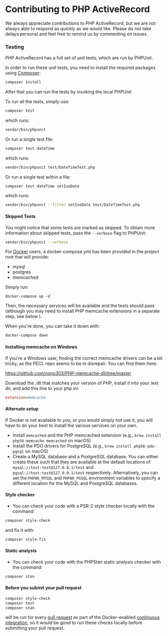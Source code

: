 # Contributing to PHP ActiveRecord #

We always appreciate contributions to PHP ActiveRecord, but we are not always able to respond as quickly as we would like.
Please do not take delays personal and feel free to remind us by commenting on issues.

### Testing ###

PHP ActiveRecord has a full set of unit tests, which are run by PHPUnit.

In order to run these unit tests, you need to install the required packages using [Composer](https://getcomposer.org/):

```sh
composer install
```

After that you can run the tests by invoking the local PHPUnit

To run all the tests, simply use:

```sh
composer test
```
which runs:
```sh
vendor/bin/phpunit
```

Or run a single test file:

```sh
composer test dateTime
```
which runs:
```sh
vendor/bin/phpunit test/DateTimeTest.php
```

Or run a single test within a file:

```sh
composer test dateTime setIsoDate
```
which runs:
```sh
vendor/bin/phpunit --filter setIsoDate test/DateTimeTest.php
```

#### Skipped Tests ####

You might notice that some tests are marked as skipped. To obtain more information about skipped
tests, pass the `--verbose` flag to PHPUnit:

```sh
vendor/bin/phpunit --verbose
```

For [Docker](https://docs.docker.com/get-docker/) users, a docker-compose.yml has been provided in the project root that will provide:
- mysql
- postgres
- memcached

Simply run:
```shell
docker-compose up -d
```

Then, the necessary services will be available and the tests should pass (although you may need to install PHP memcache extensions in a separate step, see below ).

When you're done, you can take it down with:
```sh
docker-compose down
```

#### Installing memcache on Windows
If you're a Windows user, finding the correct memcache drivers can be a bit tricky, as the PECL repo seems to be in disrepair. You can find them here:

https://github.com/nono303/PHP-memcache-dll/tree/master

Download the .dll that matches your version of PHP, install it into your /ext dir, and add this line to your php.ini:
```ini
extension=memcache
```

#### Alternate setup
If Docker is not available to you, or you would simply not use it, you will have to do your best to install the various services on your own.

* Install `memcached` and the PHP memcached extension (e.g., `brew install php56-memcache memcached` on macOS)
* Install the PDO drivers for PostgreSQL (e.g., `brew install php56-pdo-pgsql` on macOS)
* Create a MySQL database and a PostgreSQL database. You can either create these such that they are available at the default locations of `mysql://test:test@127.0.0.1/test` and `pgsql://test:test@127.0.0.1/test` respectively. Alternatively, you can set the `PHPAR_MYSQL` and `PHPAR_PGSQL` environment variables to specify a different location for the MySQL and PostgreSQL databases.

#### Style checker

* You can check your code with a PSR-2 style checker locally with the command:
```sh
composer style-check
```
and fix it with:
```sh
composer style-fix
```

#### Static analysis

* You can check your code with the PHPStan static analysis checker with the command:
```sh
composer stan
```

#### Before you submit your pull request

```sh
composer style-check
composer test
composer stan
```
will be run for every [pull request](https://docs.github.com/en/pull-requests/collaborating-with-pull-requests/proposing-changes-to-your-work-with-pull-requests/creating-a-pull-request-from-a-fork) as part of the Docker-enabled [continuous integration](https://docs.github.com/en/actions/automating-builds-and-tests/about-continuous-integration), so it would be good to run these checks locally before submitting your pull request.